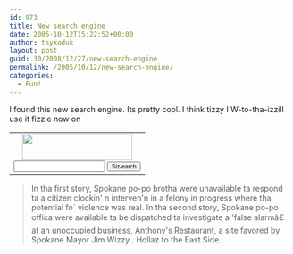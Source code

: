 ```yaml
---
id: 973
title: New search engine
date: 2005-10-12T15:22:52+00:00
author: tsykoduk
layout: post
guid: 30/2008/12/27/new-search-engine
permalink: /2005/10/12/new-search-engine/
categories:
  - Fun!
---
```

I found this new search engine. Its pretty cool. I think tizzy <span class="caps">I W</span>-to-tha-izzill use it fizzle now on


<table border="0" cellpadding="2" cellspacing="0"><tr>
<form target=_blank action="http://www.gizoogle.com" name="submit" method="get" style="margin-left: 2em;"><td>
<div align="center"><img src="http://www.gizoogle.com/logo_small.gif" width="197" height="46"/><br />
<input maxlength="256" size="20" name="criterion" value="" style="font-size:75%;"/>
<input type="submit" value="Siz-earch" style="font-size:65%;"/></div></td></form></tr></table>

<blockquote>In tha first story, Spokane po-po brotha were unavailable ta respond ta a citizen clockin' n interven'n in a felony in progress where tha potential fo` violence was real. In tha second story, Spokane po-po offica were available ta be dispatched ta investigate a 'false alarmâ€ at an unoccupied business, Anthony's Restaurant, a site favored by Spokane Mayor Jim Wizzy . Hollaz to the East Side.</blockquote>